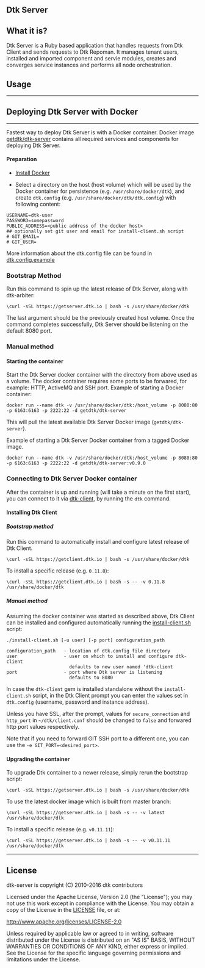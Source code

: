 ## Dtk Server

What it is?
--------------
Dtk Server is a Ruby based application that handles requests from Dtk Client and sends requests to Dtk Repoman. It manages tenant users, installed and imported component and servie modules, creates and converges service instances and performs all node orchestration.


## Usage
-------------
## Deploying Dtk Server with Docker
___
Fastest way to deploy  Dtk Server is with a Docker container. Docker image [getdtk/dtk-server](https://hub.docker.com/r/getdtk/dtk-server/) contains all required services and components for deploying Dtk Server.

#### Preparation
- [Install Docker](https://docs.docker.com/engine/installation/)

- Select a directory on the host (host volume) which will be used by the Docker container for persistence (e.g. `/usr/share/docker/dtk`), and create `dtk.config` (e.g. `/usr/share/docker/dtk/dtk.config`) with following content:
```
USERNAME=dtk-user
PASSWORD=somepassword
PUBLIC_ADDRESS=<public address of the docker host>
## optionally set git user and email for install-client.sh script
# GIT_EMAIL=
# GIT_USER=
```

More information about the dtk.config file can be found in [dtk.config.example](dtk.config.example)

### Bootstrap Method
Run this command to spin up the latest release of Dtk Server, along with dtk-arbiter:    
```
\curl -sSL https://getserver.dtk.io | bash -s /usr/share/docker/dtk
```
The last argument should be the previously created host volume. Once the command completes successfully, Dtk Server should be listening on the default 8080 port.

### Manual method
#### Starting the container
Start the Dtk Server docker container with the directory from above used as a volume. The docker container requires some ports to be forwared, for example: HTTP, ActiveMQ and SSH port. Example of starting a Docker container:

```
docker run --name dtk -v /usr/share/docker/dtk:/host_volume -p 8080:80 -p 6163:6163 -p 2222:22 -d getdtk/dtk-server
```

This will pull the latest available Dtk Server Docker image (`getdtk/dtk-server`).

Example of starting a Dtk Server Docker container from a tagged Docker image.

```
docker run --name dtk -v /usr/share/docker/dtk:/host_volume -p 8080:80 -p 6163:6163 -p 2222:22 -d getdtk/dtk-server:v0.9.0
```

### Connecting to Dtk Server Docker container

After the container is up and running (will take a minute on the first start), you can connect to it via [dtk-client](https://github.com/rich-reactor8/dtk-client), by running the `dtk` command.

#### Installing Dtk Client
##### Bootstrap method
Run this command to automatically install and configure latest release of Dtk Client.  
```
\curl -sSL https://getclient.dtk.io | bash -s /usr/share/docker/dtk
```  
To install a specific release (e.g. `0.11.8`):  
```
\curl -sSL https://getclient.dtk.io | bash -s -- -v 0.11.8 /usr/share/docker/dtk
```
##### Manual method
Assuming the docker container was started as described above, Dtk Client can be installed and configured automatically running the [install-client.sh](https://raw.githubusercontent.com/dtk/dtk-server/master/install-client.sh) script:
```
./install-client.sh [-u user] [-p port] configuration_path

configuration_path   - location of dtk.config file directory
user                 - user on which to install and configure dtk-client
                       defaults to new user named 'dtk-client
port                 - port where Dtk server is listening
                       defaults to 8080
```

In case the `dtk-client` gem is installed standalone without the `install-client.sh` script, in the Dtk Client prompt you can enter the values set in `dtk.config` (username, password and instance address).

Unless you have SSL, after the prompt, values for `secure_connection` and `http_port` in `~/dtk/client.conf` should be changed to `false` and forwared http port values respectively.

Note that if you need to forward GIT SSH port to a different one, you can use the `-e GIT_PORT=<desired_port>`.

#### Upgrading the container
To upgrade Dtk container to a newer release, simply rerun the bootstrap script:  
```
\curl -sSL https://getserver.dtk.io | bash -s /usr/share/docker/dtk
```
To use the latest docker image which is built from master branch:  

```
\curl -sSL https://getserver.dtk.io | bash -s -- -v latest /usr/share/docker/dtk
```  
To install a specific release (e.g. `v0.11.11`):  

```
\curl -sSL https://getserver.dtk.io | bash -s -- -v v0.11.11 /usr/share/docker/dtk
```

___

## License

dtk-server is copyright (C) 2010-2016 dtk contributors

Licensed under the Apache License, Version 2.0 (the "License");
you may not use this work except in compliance with the License.
You may obtain a copy of the License in the [LICENSE](LICENSE) file, or at:

   http://www.apache.org/licenses/LICENSE-2.0

Unless required by applicable law or agreed to in writing, software
distributed under the License is distributed on an "AS IS" BASIS,
WITHOUT WARRANTIES OR CONDITIONS OF ANY KIND, either express or implied.
See the License for the specific language governing permissions and
limitations under the License.
